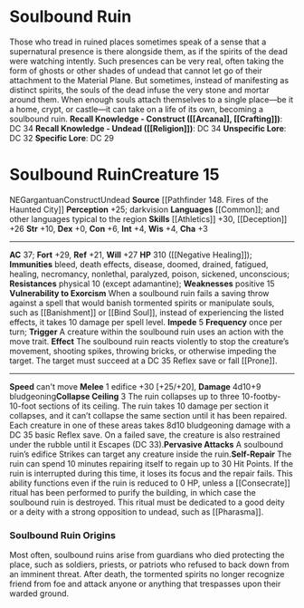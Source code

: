 ﻿---
ac: '37'
alignment: NE
all_resistance: null
burrow_speed: null
charisma: '+3'
climb_speed: null
constitution: '+6'
creature_ability:
- Collapse Ceiling
- Impede
- Pervasive Attacks
- Self-Repair
- Vulnerability to Exorcism
creature_family: null
description: "Those who tread in ruined places sometimes speak of a sense that a supernatural\
  \ presence is there alongside them, as if the spirits of the dead were watching\
  \ intently. Such presences can be very real, often taking the form of ghosts or\
  \ other shades of undead that cannot let go of their attachment to the Material\
  \ Plane. But sometimes, instead of manifesting as distinct spirits, the souls of\
  \ the dead infuse the very stone and mortar around them. When enough souls attach\
  \ themselves to a single place\u2014be it a home, crypt, or castle\u2014it can take\
  \ on a life of its own, becoming a soulbound ruin.<br/><br/><b><u>Recall Knowledge\
  \ - Construct</u> ( [[DATABASE/skill/Arcana|Arcana]] , [[DATABASE/skill/Crafting|Crafting]]\
  \ )</b>: DC 34<br/><b><u>Recall Knowledge - Undead</u> ( [[DATABASE/skill/Religion|Religion]]\
  \ )</b>: DC 34<br/><b><u>Unspecific Lore</u></b>: DC 32<br/><b><u>Specific Lore</u></b>:\
  \ DC 29"
dexterity: '+0'
element: null
fly_speed: null
fortitude: '+29'
hardness: null
hp: 310 ( negative healing )
id: '475'
immunity:
- bleed
- death effects
- disease
- doomed
- drained
- fatigued
- healing
- necromancy
- nonlethal
- paralyzed
- poison
- sickened
- unconscious
intelligence: '+4'
land_speed: null
language:
- '[[DATABASE/language/Common|Common]] ; and other languages typical to the region'
level: '15'
max_speed: null
name: Soulbound Ruin
perception: '+25'
rarity: Common
reflex: '+21'
resistance:
- physical 10 (except adamantine)
rus_type_level: null
school: null
sense:
- darkvision
size: Gargantuan
skill:
- '[[DATABASE/skill/Athletics|Athletics]] +30'
- '[[DATABASE/skill/Deception|Deception]] +26'
source: '[[DATABASE/source/Pathfinder 148. Fires of the Haunted City|Pathfinder #148:
  Fires of the Haunted City]]'
speed:
- can't move
spell: null
strength: '+10'
strength_req: '10'
strongest_save:
- Fortitude
swim_speed: null
trait:
- '[[DATABASE/trait/Construct|Construct]]'
- '[[DATABASE/trait/Undead|Undead]]'
type: Creature
vision: Darkvision
weakest_save:
- Reflex
weakness:
- positive 15
will: '+27'
wisdom: '+4'

---
# Soulbound Ruin

Those who tread in ruined places sometimes speak of a sense that a supernatural presence is there alongside them, as if the spirits of the dead were watching intently. Such presences can be very real, often taking the form of ghosts or other shades of undead that cannot let go of their attachment to the Material Plane. But sometimes, instead of manifesting as distinct spirits, the souls of the dead infuse the very stone and mortar around them. When enough souls attach themselves to a single place—be it a home, crypt, or castle—it can take on a life of its own, becoming a soulbound ruin.
**Recall Knowledge - Construct ([[Arcana]], [[Crafting]])**: DC 34
**Recall Knowledge - Undead ([[Religion]])**: DC 34
**Unspecific Lore**: DC 32
**Specific Lore**: DC 29

# Soulbound Ruin<span class="item-type">Creature 15</span>

<span class="trait-alignment item-trait">NE</span><span class="trait-size item-trait">Gargantuan</span><span class="item-trait">Construct</span><span class="item-trait">Undead</span>
**Source** [[Pathfinder 148. Fires of the Haunted City]]
**Perception** +25; darkvision
**Languages** [[Common]]; and other languages typical to the region
**Skills** [[Athletics]] +30, [[Deception]] +26
**Str** +10, **Dex** +0, **Con** +6, **Int** +4, **Wis** +4, **Cha** +3

---
**AC** 37; **Fort** +29, **Ref** +21, **Will** +27
**HP** 310 ([[Negative Healing]]); **Immunities** bleed, death effects, disease, doomed, drained, fatigued, healing, necromancy, nonlethal, paralyzed, poison, sickened, unconscious; **Resistances** physical 10 (except adamantine); **Weaknesses** positive 15
<span class="in-box-ability">**Vulnerability to Exorcism** When a soulbound ruin fails a saving throw against a spell that would banish tormented spirits or manipulate souls, such as [[Banishment]] or [[Bind Soul]], instead of experiencing the listed effects, it takes 10 damage per spell level.</span><span class="in-box-ability"> **Impede** <span class="action-icon">5</span> **Frequency** once per turn; **Trigger** A creature within the soulbound ruin uses an action with the move trait. **Effect** The soulbound ruin reacts violently to stop the creature’s movement, shooting spikes, throwing bricks, or otherwise impeding the target. The target must succeed at a DC 35 Reflex save or fall [[Prone]].</span>

---
**Speed** can't move
<span class="in-box-ability">**Melee** <span class="action-icon">1</span> edifice +30 [+25/+20], **Damage** 4d10+9 bludgeoning</span><span class="in-box-ability">**Collapse Ceiling** <span class="action-icon">3</span> The ruin collapses up to three 10-footby- 10-foot sections of its ceiling. The ruin takes 10 damage per section it collapses, and it can’t collapse the same section until it has been repaired. Each creature in one of these areas takes 8d10 bludgeoning damage with a DC 35 basic Reflex save. On a failed save, the creature is also restrained under the rubble until it Escapes (DC 33).</span><span class="in-box-ability">**Pervasive Attacks** A soulbound ruin’s edifice Strikes can target any creature inside the ruin.</span><span class="in-box-ability">**Self-Repair** The ruin can spend 10 minutes repairing itself to regain up to 30 Hit Points. If the ruin is interrupted during this time, it loses its focus and the repair fails. This ability functions even if the ruin is reduced to 0 HP, unless a [[Consecrate]] ritual has been performed to purify the building, in which case the soulbound ruin is destroyed. This ritual must be dedicated to a good deity or a deity with a strong opposition to undead, such as [[Pharasma]].</span>

###  Soulbound Ruin Origins

Most often, soulbound ruins arise from guardians who died protecting the place, such as soldiers, priests, or patriots who refused to back down from an imminent threat. After death, the tormented spirits no longer recognize friend from foe and attack anyone or anything that trespasses upon their warded ground.